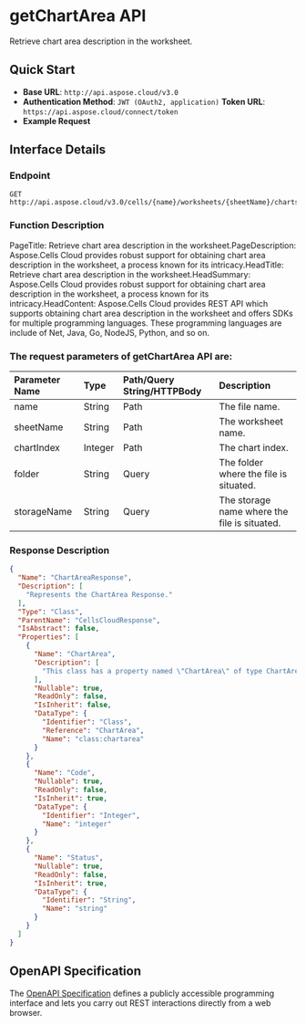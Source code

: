 # **getChartArea API**

Retrieve chart area description in the worksheet. 

## **Quick Start**

- **Base URL**: `http://api.aspose.cloud/v3.0`
- **Authentication Method**: `JWT (OAuth2, application)`  **Token URL**: `https://api.aspose.cloud/connect/token`
- **Example Request** 
<script src="https://gist.github.com/aspose-cells-cloud-gists/8a5b324fdf3e574dbd747c1a1e24b05d.js?file=Example30_GetChartArea.cs"></script>

## **Interface Details**

### **Endpoint** 

```
GET http://api.aspose.cloud/v3.0/cells/{name}/worksheets/{sheetName}/charts/{chartIndex}/chartArea
```

### **Function Description**
PageTitle: Retrieve chart area description in the worksheet.PageDescription: Aspose.Cells Cloud provides robust support for obtaining chart area description in the worksheet, a process known for its intricacy.HeadTitle: Retrieve chart area description in the worksheet.HeadSummary: Aspose.Cells Cloud provides robust support for obtaining chart area description in the worksheet, a process known for its intricacy.HeadContent: Aspose.Cells Cloud provides REST API which supports obtaining chart area description in the worksheet and offers SDKs for multiple programming languages. These programming languages are include of Net, Java, Go, NodeJS, Python, and so on.

### The request parameters of **getChartArea** API are: 

| Parameter Name | Type | Path/Query String/HTTPBody | Description | 
| :- | :- | :- |:- | 
|name|String|Path|The file name.|
|sheetName|String|Path|The worksheet name.|
|chartIndex|Integer|Path|The chart index.|
|folder|String|Query|The folder where the file is situated.|
|storageName|String|Query|The storage name where the file is situated.|


### **Response Description**
```json
{
  "Name": "ChartAreaResponse",
  "Description": [
    "Represents the ChartArea Response."
  ],
  "Type": "Class",
  "ParentName": "CellsCloudResponse",
  "IsAbstract": false,
  "Properties": [
    {
      "Name": "ChartArea",
      "Description": [
        "This class has a property named \"ChartArea\" of type ChartArea with a getter and setter."
      ],
      "Nullable": true,
      "ReadOnly": false,
      "IsInherit": false,
      "DataType": {
        "Identifier": "Class",
        "Reference": "ChartArea",
        "Name": "class:chartarea"
      }
    },
    {
      "Name": "Code",
      "Nullable": true,
      "ReadOnly": false,
      "IsInherit": true,
      "DataType": {
        "Identifier": "Integer",
        "Name": "integer"
      }
    },
    {
      "Name": "Status",
      "Nullable": true,
      "ReadOnly": false,
      "IsInherit": true,
      "DataType": {
        "Identifier": "String",
        "Name": "string"
      }
    }
  ]
}
```

## OpenAPI Specification

The [OpenAPI Specification](https://reference.aspose.cloud/cells/#/ChartAreaController/GetChartArea) defines a publicly accessible programming interface and lets you carry out REST interactions directly from a web browser.

